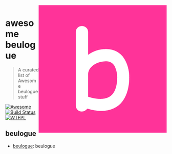 <a href="https://www.npmjs.com/package/beulogue">
    <img src="https://raw.githubusercontent.com/SiegfriedEhret/awesome-beulogue/master/media/beulogue-logo.png" alt="beulogue logo" align="right" />
</a>

# awesome beulogue

> A curated list of Awesome beulogue stuff

[![Awesome](https://cdn.rawgit.com/sindresorhus/awesome/d7305f38d29fed78fa85652e3a63e154dd8e8829/media/badge.svg)](https://github.com/sindresorhus/awesome) [![Build Status](https://travis-ci.org/SiegfriedEhret/awesome-beulogue.svg?branch=master)](https://travis-ci.org/SiegfriedEhret/awesome-beulogue) [![WTFPL](http://www.wtfpl.net/wp-content/uploads/2012/12/wtfpl-badge-4.png)](http://www.wtfpl.net/)

## beulogue

- [beulogue](https://github.com/SiegfriedEhret/beulogue/): beulogue
